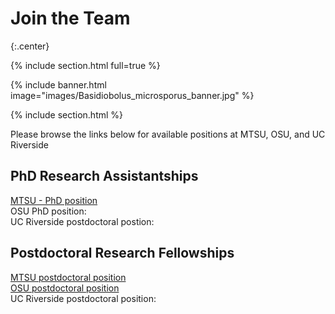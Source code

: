 # **Join the Team**

{:.center}

{% include section.html full=true %}

{% include banner.html image="images/Basidiobolus_microsporus_banner.jpg" %}

{% include section.html %}

Please browse the links below for available positions at MTSU, OSU, and UC Riverside

## **PhD Research Assistantships**

[MTSU - PhD position](https://msastudents.org/students-and-post-doc/grad-school-opportunities/)
<br>
OSU PhD position:
<br>
UC Riverside postdoctoral postion:
<br>

## **Postdoctoral Research Fellowships**

[MTSU postdoctoral position](https://careers.mtsu.edu/en-us/job/495502/biology-postdoctoral-research-assistant)
<br>
[OSU postdoctoral position](https://gradschool.oregonstate.edu/postdocs/open-positions/15691-fungal-evolutionary-genomics-and-horizontal-gene-transfer-between)
<br>
UC Riverside postdoctoral position:
<br>
